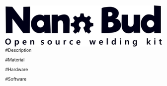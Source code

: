 ![NanoBud Logo](https://github.com/fablabs-ch/nanobud/blob/master/pictures/NanoBud_Logo.png)
#Description

#Material

#Hardware

#Software